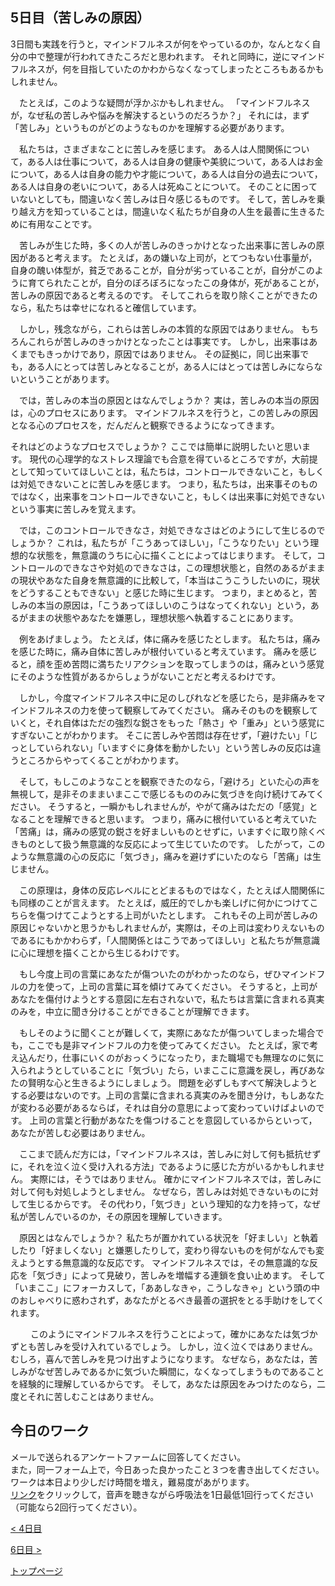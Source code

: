 ## 5日目（苦しみの原因）

3日間も実践を行うと，マインドフルネスが何をやっているのか，なんとなく自分の中で整理が行われてきたころだと思われます。
それと同時に，逆にマインドフルネスが，何を目指していたのかわからなくなってしまったところもあるかもしれません。


　たとえば，このような疑問が浮かぶかもしれません。
「マインドフルネスが，なぜ私の苦しみや悩みを解決するというのだろうか？」
それには，まず「苦しみ」というものがどのようなものかを理解する必要があります。


　私たちは，さまざまなことに苦しみを感じます。
ある人は人間関係について，ある人は仕事について，ある人は自身の健康や美貌について，ある人はお金について，ある人は自身の能力や才能について，ある人は自分の過去について，ある人は自身の老いについて，ある人は死ぬことについて。
そのことに困っていないとしても，間違いなく苦しみは日々感じるものです。
そして，苦しみを乗り越え方を知っていることは，間違いなく私たちが自身の人生を最善に生きるために有用なことです。



　苦しみが生じた時，多くの人が苦しみのきっかけとなった出来事に苦しみの原因があると考えます。
たとえば，あの嫌いな上司が，とてつもない仕事量が，自身の醜い体型が，貧乏であることが，自分が劣っていることが，自分がこのように育てられたことが，自分のぼろぼろになったこの身体が，死があることが，苦しみの原因であると考えるのです。
そしてこれらを取り除くことができたのなら，私たちは幸せになれると確信しています。


　しかし，残念ながら，これらは苦しみの本質的な原因ではありません。
もちろんこれらが苦しみのきっかけとなったことは事実です。
しかし，出来事はあくまでもきっかけであり，原因ではありません。
その証拠に，同じ出来事でも，ある人にとっては苦しみとなることが，ある人にはとっては苦しみにならないということがあります。


　では，苦しみの本当の原因とはなんでしょうか？
実は，苦しみの本当の原因は，心のプロセスにあります。
マインドフルネスを行うと，この苦しみの原因となる心のプロセスを，だんだんと観察できるようになってきます。


それはどのようなプロセスでしょうか？
ここでは簡単に説明したいと思います。
現代の心理学的なストレス理論でも合意を得ているところですが，大前提として知っていてほしいことは，私たちは，コントロールできないこと，もしくは対処できないことに苦しみを感じます。
つまり，私たちは，出来事そのものではなく，出来事をコントロールできないこと，もしくは出来事に対処できないという事実に苦しみを覚えます。


　では，このコントロールできなさ，対処できなさはどのようにして生じるのでしょうか？
これは，私たちが「こうあってほしい」，「こうなりたい」という理想的な状態を，無意識のうちに心に描くことによってはじまります。
そして，コントロールのできなさや対処のできなさは，この理想状態と，自然のあるがままの現状やあなた自身を無意識的に比較して，「本当はこうこうしたいのに，現状をどうすることもできない」と感じた時に生じます。
つまり，まとめると，苦しみの本当の原因は，「こうあってほしいのこうはなってくれない」という，あるがままの状態やあなたを嫌悪し，理想状態へ執着することにあります。


　例をあげましょう。
たとえば，体に痛みを感じたとします。
私たちは，痛みを感じた時に，痛み自体に苦しみが根付いていると考えています。
痛みを感じると，顔を歪め苦悶に満ちたリアクションを取ってしまうのは，痛みという感覚にそのような性質があるからしょうがないことだと考えるわけです。


　しかし，今度マインドフルネス中に足のしびれなどを感じたら，是非痛みをマインドフルネスの力を使って観察してみてください。
痛みそのものを観察していくと，それ自体はただの強烈な鋭さをもった「熱さ」や「重み」という感覚にすぎないことがわかります。
そこに苦しみや苦悶は存在せず，「避けたい」「じっとしていられない」「いますぐに身体を動かしたい」という苦しみの反応は違うところからやってくることがわかります。


　そして，もしこのようなことを観察できたのなら，「避けろ」といた心の声を無視して，是非そのままいまここで感じるもののみに気づきを向け続けてみてください。
そうすると，一瞬かもしれませんが，やがて痛みはただの「感覚」となることを理解できると思います。
つまり，痛みに根付いていると考えていた「苦痛」は，痛みの感覚の鋭さを好ましいものとせずに，いますぐに取り除くべきものとして扱う無意識的な反応によって生じていたのです。
したがって，このような無意識の心の反応に「気づき」，痛みを避けずにいたのなら「苦痛」は生じません。


　この原理は，身体の反応レベルにとどまるものではなく，たとえば人間関係にも同様のことが言えます。
たとえば，威圧的でしかも楽しげに何かにつけてこちらを傷つけてこようとする上司がいたとします。
これもその上司が苦しみの原因じゃないかと思うかもしれませんが，実際は，その上司は変わりえないものであるにもかかわらず，「人間関係とはこうであってほしい」と私たちが無意識に心に理想を描くことから生じるわけです。


　もし今度上司の言葉にあなたが傷ついたのがわかったのなら，ぜひマインドフルの力を使って，上司の言葉に耳を傾けてみてください。
そうすると，上司があなたを傷付けようとする意図に左右されないで，私たちは言葉に含まれる真実のみを，中立に聞き分けることができることが理解できます。


　もしそのように聞くことが難しくて，実際にあなたが傷ついてしまった場合でも，ここでも是非マインドフルの力を使ってみてください。
たとえば，家で考え込んだり，仕事にいくのがおっくうになったり，また職場でも無理なのに気に入られようとしていることに「気づい」たら，いまここに意識を戻し，再びあなたの賢明な心と生きるようにしましょう。
問題を必ずしもすべて解決しようとする必要はないのです。上司の言葉に含まれる真実のみを聞き分け，もしあなたが変わる必要があるならば，それは自分の意思によって変わっていけばよいのです。
上司の言葉と行動があなたを傷つけることを意図しているからといって，あなたが苦しむ必要はありません。


　ここまで読んだ方には，「マインドフルネスは，苦しみに対して何も抵抗せずに，それを泣く泣く受け入れる方法」であるように感じた方がいるかもしれません。
実際には，そうではありません。
確かにマインドフルネスでは，苦しみに対して何も対処しようとしません。
なぜなら，苦しみは対処できないものに対して生じるからです。
その代わり，「気づき」という理知的な力を持って，なぜ私が苦しんでいるのか，その原因を理解していきます。


　原因とはなんでしょうか？
私たちが置かれている状況を「好ましい」と執着したり「好ましくない」と嫌悪したりして，変わり得ないものを何がなんでも変えようとする無意識的な反応です。
マインドフルネスでは，その無意識的な反応を「気づき」によって見破り，苦しみを増幅する連鎖を食い止めます。
そして「いまここ」にフォーカスして，「ああしなきゃ，こうしなきゃ」という頭の中のおしゃべりに惑わされず，あなたがとるべき最善の選択をとる手助けをしてくれます。

　
　このようにマインドフルネスを行うことによって，確かにあなたは気づかずとも苦しみを受け入れているでしょう。
しかし，泣く泣くではありません。
むしろ，喜んで苦しみを見つけ出すようになります。
なぜなら，あなたは，苦しみがなぜ苦しみであるかに気づいた瞬間に，なくなってしまうものであることを経験的に理解しているからです。
そして，あなたは原因をみつけたのなら，二度とそれに苦しむことはありません。


## 今日のワーク

メールで送られるアンケートファームに回答してください。  
また，同一フォーム上で，今日あった良かったこと３つを書き出してください。  
ワークは本日より少しだけ時間を増え，難易度があがります。  
[リンク](https://drive.google.com/file/d/1U8oGNC1Wz5UJurHykOVMn7yFpvVuaCco/view?usp=sharing)をクリックして，音声を聴きながら呼吸法を1日最低1回行ってください（可能なら2回行ってください）。  

[< 4日目](https://hogishima.github.io/mfcbt/program/day4)

[6日目 >](https://hogishima.github.io/mfcbt/program/day6)

[トップページ](https://hogishima.github.io/mfcbt/)

